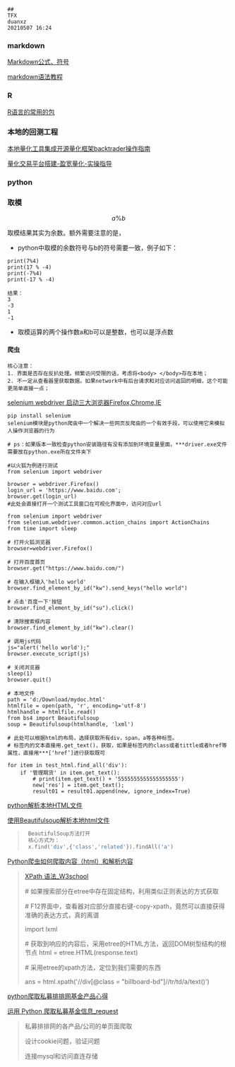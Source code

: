 ```
##
TFX
duanxz
20210507 16:24
```



### markdown

[Markdown公式、符号](https://blog.csdn.net/weixin_42782150/article/details/104878759)



[markdown语法教程](https://markdown.com.cn/basic-syntax/links.html)



### R

[R语言的常用的包](https://blog.csdn.net/ToyPython/article/details/92800013)



### 本地的回测工程

[本地量化工具集成开源量化框架backtrader操作指南](https://blog.csdn.net/hangzhouyx/article/details/108178289?ops_request_misc=%257B%2522request%255Fid%2522%253A%2522162130303416780366595177%2522%252C%2522scm%2522%253A%252220140713.130102334.pc%255Fall.%2522%257D&request_id=162130303416780366595177&biz_id=0&utm_medium=distribute.pc_search_result.none-task-blog-2~all~first_rank_v2~rank_v29-22-108178289.first_rank_v2_pc_rank_v29&utm_term=Wind%E9%87%8F%E5%8C%96&spm=1018.2226.3001.4187)

[量化交易平台搭建-盈宽量化-实操指导](https://blog.csdn.net/ufobizsoft/article/details/85274663?ops_request_misc=%257B%2522request%255Fid%2522%253A%2522162130303416780366595177%2522%252C%2522scm%2522%253A%252220140713.130102334.pc%255Fall.%2522%257D&request_id=162130303416780366595177&biz_id=0&utm_medium=distribute.pc_search_result.none-task-blog-2~all~first_rank_v2~rank_v29-27-85274663.first_rank_v2_pc_rank_v29&utm_term=Wind%E9%87%8F%E5%8C%96&spm=1018.2226.3001.4187)



### python

### 取模

$$
a\%b
$$

取模结果其实为余数。额外需要注意的是，

* python中取模的余数符号与b的符号需要一致，例子如下：

```
print(7%4)
print(17 % -4)
print(-7%4)
print(-17 % -4)

结果：
3
-3
1
-1
```

* 取模运算的两个操作数a和b可以是整数，也可以是浮点数

#### 爬虫

```
核心注意：
1. 界面是否存在反扒处理。频繁访问受限的话，考虑将<body> </body>存在本地；
2. 不一定从查看器里获取数据。如果network中有后台请求和对应访问返回的明细，这个可能更简单直接一点；
```



[selenium webdriver 启动三大浏览器Firefox,Chrome,IE](https://blog.csdn.net/azsx02/article/details/68947429/?utm_medium=distribute.pc_relevant.none-task-blog-baidujs_title-1&spm=1001.2101.3001.4242)

```
pip install selenium
selenium模块是python爬虫中一个解决一些网页反爬虫的一个有效手段，可以使用它来模拟人操作浏览器的行为

# ps：如果版本一致检查python安装路径有没有添加到环境变量里面，***driver.exe文件需要放在python.exe所在文件夹下

#以火狐为例进行测试
from selenium import webdriver

browser = webdriver.Firefox()
login_url = 'https://www.baidu.com';
browser.get(login_url)
#此处会直接打开一个测试工具窗口在可视化界面中，访问对应url
```

```
from selenium import webdriver
from selenium.webdriver.common.action_chains import ActionChains
from time import sleep

# 打开火狐浏览器
browser=webdriver.Firefox()

# 打开百度首页
browser.get("https://www.baidu.com/")

# 在输入框输入'hello world'
browser.find_element_by_id("kw").send_keys("hello world")

# 点击'百度一下'按钮
browser.find_element_by_id("su").click()

# 清除搜索框内容
browser.find_element_by_id("kw").clear()

# 调用js代码
js="alert('hello world');"
browser.execute_script(js)

# 关闭浏览器
sleep(1)
browser.quit()
```



```
# 本地文件
path = 'd:/Download/mydoc.html'
htmlfile = open(path, 'r', encoding='utf-8')
htmlhandle = htmlfile.read()
from bs4 import Beautifulsoup
soup = Beautifulsoup(htmlhandle, 'lxml')

# 此处可以根据html的布局，选择获取所有div，span，a等各种标签。
# 标签内的文本直接用.get_text()，获取，如果是标签内的class或者tittle或者href等属性，直接用***[‘href’]进行获取既可

for item in test_html.find_all('div'):
    if '管理期货' in item.get_text():
        # print(item.get_text() + '5555555555555555555')
        new['res'] = item.get_text();
        result01 = result01.append(new, ignore_index=True)
```



[python解析本地HTML文件](https://blog.csdn.net/sinat_38682860/article/details/108752360)

[使用Beautifulsoup解析本地html文件](https://blog.csdn.net/fwj_ntu/article/details/78843872)

> ```python
>  BeautifulSoup方法打开
>  核心方式为：
>  x.find('div',{'class','related'}).findAll('a')
> ```



[Python爬虫如何爬取内容（html）和解析内容](https://blog.csdn.net/Strive_0902/article/details/84201690)

> [XPath 语法_W3school](https://www.w3school.com.cn/xpath/xpath_syntax.asp)
>
> \# 如果搜索部分在etree中存在固定结构，利用类似正则表达的方式获取
>
> \# F12界面中，查看器对应部分直接右键-copy-xpath，竟然可以直接获得准确的表达方式，真的离谱
>
> import lxml
>
> \# 获取到响应的内容后，采用etree的HTML方法，返回DOM树型结构的根节点
> html = etree.HTML(response.text)     
>
> \# 采用etree的xpath方法，定位到我们需要的东西
>
> ans = html.xpath('//div[@class = "billboard-bd"]//tr/td/a/text()')  



[python爬取私募排排网基金产品心得](https://blog.csdn.net/yukou123/article/details/100980348)

[运用 Python 爬取私募基金信息_request](https://blog.csdn.net/luckycdy/article/details/84342640)

> 私募排排网的各产品/公司的单页面爬取
>
> 设计cookie问题，验证问题
>
> 连接mysql和访问直连存储

